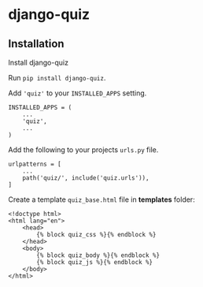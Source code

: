 # django-quiz


Installation
------------
Install django-quiz

Run `pip install django-quiz`.

Add `'quiz'` to your `INSTALLED_APPS` setting.

    INSTALLED_APPS = (
        ...
        'quiz',
        ...
    )

Add the following to your projects `urls.py` file.


    urlpatterns = [
        ...
        path('quiz/', include('quiz.urls')),
    ]


Create a template `quiz_base.html` file in **templates** folder:

    <!doctype html>
    <html lang="en">
        <head>
            {% block quiz_css %}{% endblock %}
        </head>
        <body>
            {% block quiz_body %}{% endblock %}
            {% block quiz_js %}{% endblock %}
        </body>
    </html>